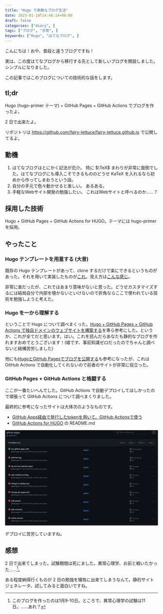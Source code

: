```yaml
---
title: "Hugo で素敵なブログ生活"
date: 2023-01-10T14:48:14+09:00
draft: false
categories: ["diary", ]
tags: ["ブログ", "日常", ]
keywords: ["Hugo", "はてなブログ", ]
---
```


こんにちは！おや、普段と違うブログですね！

実は、この度はてなブログから移行する先として新しいブログを開設しました。シンプルになりました。

この記事ではこのブログについての技術的な話をします。

## tl;dr

Hugo (hugo-primer テーマ) + GitHub Pages + GitHub Actions でブログを作ったよ。

2 日で出来たよ。

リポジトリは https://github.com/fairy-lettuce/fairy-lettuce.github.io で公開してるよ。

## 動機

1. はてなブログはとにかく記法が厄介。
	特に $\TeX$ まわりが非常に面倒でした。はてなブログにも導入こそできるもののどうせ KaTeX を入れるなら初めから作ってしまおうという話。
2. 自分の手元で色々動かせると楽しい。
	あるある。
3. 手軽なWebサイト開発の勉強したい。
	これはWebサイトと呼べるのか……？

## 採用した技術

Hugo + GitHub Pages + GitHub Actions for HUGO。テーマには hugo-primer を採用。

## やったこと

### Hugo テンプレートを用意する (大昔)

既存の Hugo テンプレートがあって、clone するだけで楽にできるというものがあった。それを用いて実装したものが[これ](https://github.com/fairy-lettuce/fairy-lettuce-blog)。見え方は[こんな感じ](https://fairy-lettuce.github.io/fairy-lettuce-blog/)。

非常に楽だったが、これではあまり意味がないと思った。どうせカスタマイズするには結局自分で内部を覗かないといけないので折角ならここで使われている技術を勉強しようと考えた。

### Hugo を一から理解する

ということで Hugo について調べまくった。[Hugo + GitHub Pages + GitHub Actions で独自ドメインのウェブサイトを構築する](https://zenn.dev/nikaera/articles/hugo-github-actions-for-github-pages)を専ら参考にした。というか、これが全てだと思います。はい。これを読んだらあなたも静的なブログを作れますおめでとうございます！(嘘です、事前知識ゼロだったのでちゃんと調べないと結構苦労しました)

他にも[HugoとGitHub Pagesでブログを公開する](https://open-groove.net/other-tools/hugo-github-pages-blog/)も参考になったが、これは GitHub Actions で自動化してくれないので前者のサイトが非常に役立った。

### GitHub Pages + GitHub Actions と格闘する

ここが一番たいへんでした。GitHub Actions で自動デプロイしてほしかったので頑張って GitHub Actions について調べまくりました。

最終的に参考になったサイトは大体次のようなものです。

- [GitHub Apps経由で発行したtokenを用いて、GitHub Actionsで使う](https://zenn.dev/suzutan/articles/how-to-use-github-apps-token-in-github-actions)
- [GitHub Actions for HUGO](https://github.com/peaceiris/actions-hugo) の README.md

![デプロイに苦労する様子](/img/diary/deploy-hell.png)

デプロイに苦労していますね。

## 感想

2 日で出来てしまった。試験期間は死にました。異常心理学、お前と戦いたかった……[^1]。

ある程度納得行くものが 2 日の勉強を犠牲に出来てしまうなんて。静的サイトジェネレータ、試してみると面白いですね。

[^1]: このブログを作ったのは1月9-10日。ところで、異常心理学の試験は11日。……あれ？
